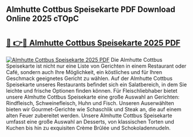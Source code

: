 ## Almhutte Cottbus Speisekarte PDF Download Online 2025 cTOpC

# <h2><a href="http://gc8cg7p.nevu.top/?p=Almhutte+Cottbus+Speisekarte">🔗 👉🔴 Almhutte Cottbus Speisekarte 2025 PDF</a></h2>

[![Almhutte Cottbus Speisekarte 2025 PDF](https://i.imgur.com/dBaPXMq.png)](http://gc8cg7p.nevu.top/?p=Almhutte+Cottbus+Speisekarte)
Die Almhutte Cottbus Speisekarte ist nicht nur eine Liste von Gerichten in einem Restaurant oder Café, sondern auch Ihre Möglichkeit, ein köstliches und für Ihren Geschmack geeignetes Gericht zu wählen. Auf der Almhutte Cottbus Speisekarte unseres Restaurants befindet sich ein Salatbereich, in dem Sie leichte und frische Optionen finden können. Für Fleischliebhaber bietet unsere Almhutte Cottbus Speisekarte eine große Auswahl an Gerichten: Rindfleisch, Schweinefleisch, Huhn und Fisch. Unseren Auserwählten bieten wir Gourmet-Gerichte wie Schaschlik und Steak an, die auf einem alten Feuer zubereitet werden. Unsere Almhutte Cottbus Speisekarte umfasst eine große Auswahl an Desserts, von klassischen Torten und Kuchen bis hin zu exquisiten Crème Brûlée und Schokoladennudeln.

